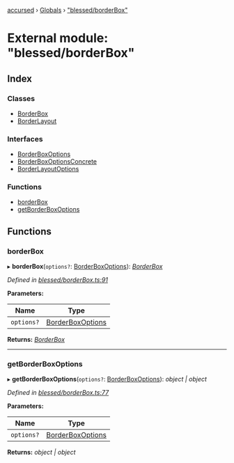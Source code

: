 [accursed](../README.md) › [Globals](../globals.md) › ["blessed/borderBox"](_blessed_borderbox_.md)

# External module: "blessed/borderBox"

## Index

### Classes

* [BorderBox](../classes/_blessed_borderbox_.borderbox.md)
* [BorderLayout](../classes/_blessed_borderbox_.borderlayout.md)

### Interfaces

* [BorderBoxOptions](../interfaces/_blessed_borderbox_.borderboxoptions.md)
* [BorderBoxOptionsConcrete](../interfaces/_blessed_borderbox_.borderboxoptionsconcrete.md)
* [BorderLayoutOptions](../interfaces/_blessed_borderbox_.borderlayoutoptions.md)

### Functions

* [borderBox](_blessed_borderbox_.md#borderbox)
* [getBorderBoxOptions](_blessed_borderbox_.md#getborderboxoptions)

## Functions

###  borderBox

▸ **borderBox**(`options?`: [BorderBoxOptions](../interfaces/_blessed_borderbox_.borderboxoptions.md)): *[BorderBox](../classes/_blessed_borderbox_.borderbox.md)*

*Defined in [blessed/borderBox.ts:91](https://github.com/cancerberoSgx/accursed/blob/468bf3c/src/blessed/borderBox.ts#L91)*

**Parameters:**

Name | Type |
------ | ------ |
`options?` | [BorderBoxOptions](../interfaces/_blessed_borderbox_.borderboxoptions.md) |

**Returns:** *[BorderBox](../classes/_blessed_borderbox_.borderbox.md)*

___

###  getBorderBoxOptions

▸ **getBorderBoxOptions**(`options?`: [BorderBoxOptions](../interfaces/_blessed_borderbox_.borderboxoptions.md)): *object | object*

*Defined in [blessed/borderBox.ts:77](https://github.com/cancerberoSgx/accursed/blob/468bf3c/src/blessed/borderBox.ts#L77)*

**Parameters:**

Name | Type |
------ | ------ |
`options?` | [BorderBoxOptions](../interfaces/_blessed_borderbox_.borderboxoptions.md) |

**Returns:** *object | object*
